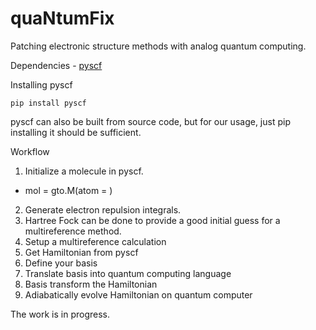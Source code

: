# quaNtumFix

Patching electronic structure methods with analog quantum computing.

Dependencies - [pyscf](https://github.com/pyscf/pyscf/tree/master/pyscf)

Installing pyscf
```
pip install pyscf
```

pyscf can also be built from source code, but for our usage, just pip installing it should be sufficient.

Workflow
1. Initialize a molecule in pyscf.
- mol = gto.M(atom = )
2. Generate electron repulsion integrals.
3. Hartree Fock can be done to provide a good initial guess for a multireference method.
4. Setup a multireference calculation
5. Get Hamiltonian from pyscf
6. Define your basis
7. Translate basis into quantum computing language
8. Basis transform the Hamiltonian
9. Adiabatically evolve Hamiltonian on quantum computer


The work is in progress.
